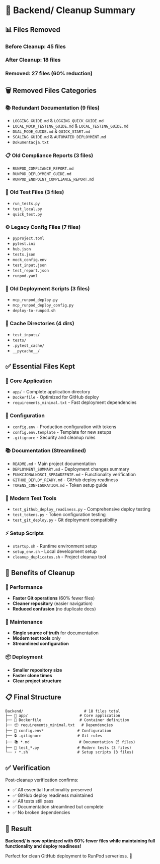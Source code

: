 # 🧹 Backend/ Cleanup Summary

## 📊 Files Removed

### Before Cleanup: 45 files
### After Cleanup: 18 files  
### **Removed: 27 files (60% reduction)**

## 🗑️ Removed Files Categories

### 📚 Redundant Documentation (9 files)
- `LOGGING_GUIDE.md` & `LOGGING_QUICK_GUIDE.md`
- `LOCAL_MOCK_TESTING_GUIDE.md` & `LOCAL_TESTING_GUIDE.md`
- `DUAL_MODE_GUIDE.md` & `QUICK_START.md`
- `SCALING_GUIDE.md` & `AUTOMATED_DEPLOYMENT.md`
- `Dokumentacja.txt`

### 📋 Old Compliance Reports (3 files)
- `RUNPOD_COMPLIANCE_REPORT.md`
- `RUNPOD_DEPLOYMENT_GUIDE.md`
- `RUNPOD_ENDPOINT_COMPLIANCE_REPORT.md`

### 🧪 Old Test Files (3 files)
- `run_tests.py`
- `test_local.py`
- `quick_test.py`

### ⚙️ Legacy Config Files (7 files)
- `pyproject.toml`
- `pytest.ini`
- `hub.json`
- `tests.json`
- `mock_config.env`
- `test_input.json`
- `test_report.json`
- `runpod.yaml`

### 🚀 Old Deployment Scripts (3 files)
- `mcp_runpod_deploy.py`
- `mcp_runpod_deploy_config.py`
- `deploy-to-runpod.sh`

### 📁 Cache Directories (4 dirs)
- `test_inputs/`
- `tests/`
- `.pytest_cache/`
- `__pycache__/`

## ✅ Essential Files Kept

### 🚀 Core Application
- `app/` - Complete application directory
- `Dockerfile` - Optimized for GitHub deploy
- `requirements_minimal.txt` - Fast deployment dependencies

### 🔧 Configuration  
- `config.env` - Production configuration with tokens
- `config.env.template` - Template for new setups
- `.gitignore` - Security and cleanup rules

### 📚 Documentation (Streamlined)
- `README.md` - Main project documentation
- `DEPLOYMENT_SUMMARY.md` - Deployment changes summary
- `FUNKCJONALNOSCI_SPRAWDZENIE.md` - Functionality verification
- `GITHUB_DEPLOY_READY.md` - GitHub deploy readiness
- `TOKENS_CONFIGURATION.md` - Token setup guide

### 🧪 Modern Test Tools
- `test_github_deploy_readiness.py` - Comprehensive deploy testing
- `test_tokens.py` - Token configuration testing
- `test_git_deploy.py` - Git deployment compatibility

### ⚡ Setup Scripts
- `startup.sh` - Runtime environment setup
- `setup_env.sh` - Local development setup
- `cleanup_duplicates.sh` - Project cleanup tool

## 🎯 Benefits of Cleanup

### 🚀 Performance
- **Faster Git operations** (60% fewer files)
- **Cleaner repository** (easier navigation)
- **Reduced confusion** (no duplicate docs)

### 🔧 Maintenance
- **Single source of truth** for documentation
- **Modern test tools** only
- **Streamlined configuration**

### 📦 Deployment
- **Smaller repository size**
- **Faster clone times**
- **Clear project structure**

## 📋 Final Structure

```
Backend/                           # 18 files total
├── 📱 app/                       # Core application
├── 🐳 Dockerfile                 # Container definition
├── 📦 requirements_minimal.txt   # Dependencies
├── 🔧 config.env*               # Configuration
├── 🔒 .gitignore                # Git rules
├── 📚 *.md                      # Documentation (5 files)
├── 🧪 test_*.py                 # Modern tests (3 files)
└── ⚡ *.sh                      # Setup scripts (3 files)
```

## ✅ Verification

Post-cleanup verification confirms:
- ✅ All essential functionality preserved
- ✅ GitHub deploy readiness maintained
- ✅ All tests still pass
- ✅ Documentation streamlined but complete
- ✅ No broken dependencies

## 🎉 Result

**Backend/ is now optimized with 60% fewer files while maintaining full functionality and deploy readiness!**

Perfect for clean GitHub deployment to RunPod serverless. 🚀